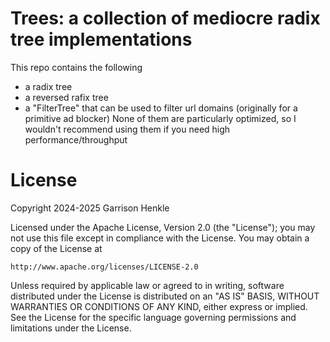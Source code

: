 # Trees: a collection of mediocre radix tree implementations
This repo contains the following
- a radix tree
- a reversed rafix tree
- a "FilterTree" that can be used to filter url domains (originally for a primitive ad blocker)
None of them are particularly optimized, so I wouldn't recommend using them if you need high performance/throughput

# License

Copyright 2024-2025 Garrison Henkle

Licensed under the Apache License, Version 2.0 (the "License");
you may not use this file except in compliance with the License.
You may obtain a copy of the License at

    http://www.apache.org/licenses/LICENSE-2.0

Unless required by applicable law or agreed to in writing, software
distributed under the License is distributed on an "AS IS" BASIS,
WITHOUT WARRANTIES OR CONDITIONS OF ANY KIND, either express or implied.
See the License for the specific language governing permissions and
limitations under the License.
